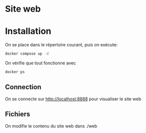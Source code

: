 # Site web

# Installation
On se place dans le répertoire courant, puis on exécute:
```sh
docker compose up -d
```

On vérifie que tout fonctionne avec
```sh
docker ps
```

## Connection
On se connecte sur [http://localhost:8888](http://localhost:8888) pour visualiser le site web

## Fichiers
On modifie le contenu du site web dans ./web

## 